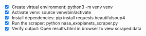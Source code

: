 - [x] Create virtual environment: python3 -m venv venv
- [x] Activate venv: source venv/bin/activate
- [x] Install dependencies: pip install requests beautifulsoup4
- [x] Run the scraper: python nasa_exoplanets_scraper.py
- [x] Verify output: Open results.html in browser to view scraped data
